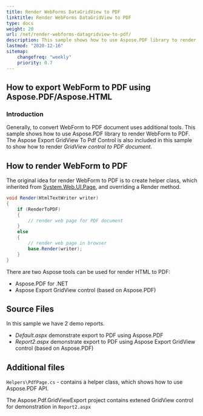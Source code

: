 ```yaml
---
title: Render WebForms DataGridView to PDF
linktitle: Render WebForms DataGridView to PDF
type: docs
weight: 20
url: /net/render-webforms-datagridview-to-pdf/
description: This sample shows how to use Aspose.PDF library to render WebForm to PDF.
lastmod: "2020-12-16"
sitemap:
    changefreq: "weekly"
    priority: 0.7
---
```


## How to export WebForm to PDF using Aspose.PDF/Aspose.HTML

### Introduction

Generally, to convert WebForm to PDF document uses additional tools. This sample shows how to use Aspose.PDF library to render WebForm to PDF. The Aspose Export GridView To Pdf Control is also included in this sample to show how to render _GridView control to PDF document._

## How to render WebForm to PDF

The original idea for render WebForm to PDF is to create helper class, which inherited from [System.Web.UI.Page](https://msdn.microsoft.com/en-US/library/System.Web.UI.Page.aspx), and overriding a Render method.</em></p>

```csharp
void Render(HtmlTextWriter writer)
{
    if (RenderToPDF)
    {
        // render web page for PDF document
    }
    else
    {
        // render web page in browser
        base.Render(writer);
    }
}
```

There are two Aspose tools can be used for render HTML to PDF:

- Aspose.PDF for .NET
- Aspose Export GridView control (based on Aspose.PDF)

## Source Files

In this sample we have 2 demo reports.

- _Default.aspx_ demonstrate export to PDF using Aspose.PDF
- _Report2.aspx_ demonstrate export to PDF using Aspose Export GridView control (based on Aspose.PDF)

## Additional files

`Helpers\PdfPage.cs` - contains a helper class, which shows how to use Aspose.PDF API.</em>

The Aspose.Pdf.GridViewExport project contains extened GridView control for demonstration in `Report2.aspx`
